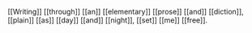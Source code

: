 [[Writing]] [[through]] [[an]] [[elementary]] [[prose]] [[and]] [[diction]], [[plain]] [[as]] [[day]] [[and]] [[night]], [[set]] [[me]] [[free]].